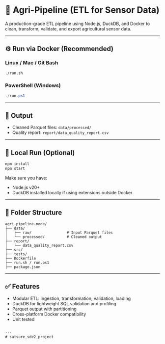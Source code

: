 
# 🌾 Agri-Pipeline (ETL for Sensor Data)

A production-grade ETL pipeline using Node.js, DuckDB, and Docker to clean, transform, validate, and export agricultural sensor data.

---

## ⚙️ Run via Docker (Recommended)

### Linux / Mac / Git Bash
```bash
./run.sh
```

### PowerShell (Windows)
```powershell
./run.ps1
```

---

## 🚪 Output
- Cleaned Parquet files: `data/processed/`
- Quality report: `report/data_quality_report.csv`

---

## 🧰 Local Run (Optional)

```bash
npm install
npm start
```

Make sure you have:
- Node.js v20+
- DuckDB installed locally if using extensions outside Docker

---

## 📁 Folder Structure

```
agri-pipeline-node/
├── data/
│   ├── raw/                # Input Parquet files
│   └── processed/          # Cleaned output
├── report/
│   └── data_quality_report.csv
├── src/
├── tests/
├── Dockerfile
├── run.sh / run.ps1
├── package.json
```

---

## ✅ Features
- Modular ETL: ingestion, transformation, validation, loading
- DuckDB for lightweight SQL validation and profiling
- Parquet output with partitioning
- Cross-platform Docker compatibility
- Unit tested
```

---
# satsure_sde2_project
